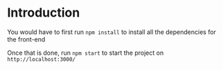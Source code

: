# Introduction

You would have to first run `npm install` to install all the dependencies for the front-end

Once that is done, run `npm start` to start the project on `http://localhost:3000/`
